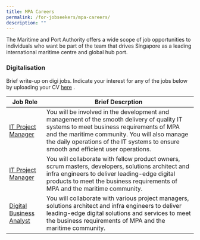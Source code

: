 ```yaml
---
title: MPA Careers
permalink: /for-jobseekers/mpa-careers/
description: ""
---
```

The Maritime and Port Authority offers a wide scope of job opportunities to individuals who want be part of the team that drives Singapore as a leading international maritime centre and global hub port.

### Digitalisation
Brief write-up on digi jobs. Indicate your interest for any of the jobs below by uploading your CV [here](forms.sg) .



|Job Role | Brief Descrption | 
| -------- | -------- | 
| [IT Project Manager](https://www.careers.hrp.gov.sg/sap/bc/ui5_ui5/sap/ZGERCFA004/index.html#/JobDescription/13726621/ddd35890-ad03-1eee-98ac-30aa79f900b3 ) | You will be involved in the development and management of the smooth delivery of quality IT systems to meet business requirements of MPA and the maritime community. You will also manage the daily operations of the IT systems to ensure smooth and efficient user operations.    | -------- | -------- | 
| [IT Project Manager](https://www.careers.hrp.gov.sg/sap/bc/ui5_ui5/sap/ZGERCFA004/index.html#/JobDescription/13726622/ddd35890-ad03-1eee-98ac-3031962f00b3)| You will collaborate with fellow product owners, scrum masters, developers, solutions architect and infra engineers to deliver leading-edge digital products to meet the business requirements of MPA and the maritime community. | | -------- | -------- | 
| [Digital Business Analyst](https://www.careers.hrp.gov.sg/sap/bc/ui5_ui5/sap/ZGERCFA004/index.html#/JobDescription/13726623/ddd35890-ad03-1eee-98ac-30761e94a0b3) | You will collaborate with various project managers, solutions architect and infra engineers to deliver leading-edge digital solutions and services to meet the business requirements of MPA and the maritime community.

